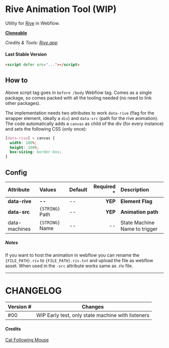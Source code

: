 # Rive Animation Tool (WIP)

Utility for [Rive](https://rive.app/) in Webflow.

[**Cloneable**](/)

_Credits & Tools: [Rive.app](https://rive.app/)_

#### Last Stable Version

```html
<script defer src="..."></script>
```

## How to

Above script tag goes in `before /body` Webflow tag.
Comes as a single package, so comes packed with all the tooling needed (no need to link other packages).

The implementation needs two attributes to work `data-rive` (flag for the wrapper element, ideally a `div`) and `data-src` (path for the rive animation).
The code automatically adds a `canvas` as child of the div (for every instance) and sets the following CSS (only once):

```css
[data-rive] > canvas {
  width: 100%;
  height: 100%;
  box-sizing: border-box;
}
```

## Config

| Attribute     | Values          | Default | Required \* | Description                   |
| :------------ | :-------------- | :------ | ----------: | :---------------------------- |
| **data-rive** | **--**          | --      |     **YEP** | **Element Flag**              |
| **data-src**  | `{STRING}` Path | --      |     **YEP** | **Animation path**            |
| data-machines | `{STRING}` Name | --      |          -- | State Machine Name to trigger |

##### Notes

If you want to host the animation in webflow you can rename the `{FILE_PATH}.riv` to `{FILE_PATH}.riv.txt` and upload the file as webflow asset. When used in the `-src` attribute works same as .riv file.

---

# CHANGELOG

| Version # | Changes                                           |
| --------- | ------------------------------------------------- |
| #00       | WIP Early test, only state machine with listeners |

#### Credits

[Cat Following Mouse](https://rive.app/community/3920-8202-cat-following-the-mouse/)
